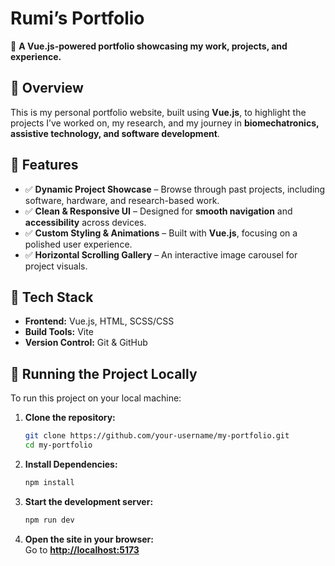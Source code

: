 # **Rumi’s Portfolio**  

🚀 **A Vue.js-powered portfolio showcasing my work, projects, and experience.**  

## **🔹 Overview**  
This is my personal portfolio website, built using **Vue.js**, to highlight the projects I’ve worked on, my research, and my journey in **biomechatronics, assistive technology, and software development**.  

## **🔹 Features**  
- ✅ **Dynamic Project Showcase** – Browse through past projects, including software, hardware, and research-based work.  
- ✅ **Clean & Responsive UI** – Designed for **smooth navigation** and **accessibility** across devices.  
- ✅ **Custom Styling & Animations** – Built with **Vue.js**, focusing on a polished user experience.  
- ✅ **Horizontal Scrolling Gallery** – An interactive image carousel for project visuals.  

## **🔹 Tech Stack**  
- **Frontend:** Vue.js, HTML, SCSS/CSS  
- **Build Tools:** Vite  
- **Version Control:** Git & GitHub  

## **🔹 Running the Project Locally**  
To run this project on your local machine:  

1. **Clone the repository:**  
   ```sh
   git clone https://github.com/your-username/my-portfolio.git
   cd my-portfolio
2. **Install Dependencies:**
   ```sh
   npm install
3. **Start the development server:**
   ```sh
   npm run dev
4. **Open the site in your browser:**  
      Go to **[http://localhost:5173](http://localhost:5173/)**

